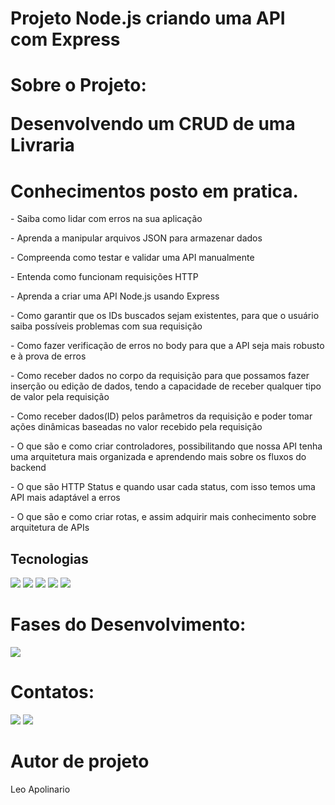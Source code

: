 
<h1>Projeto Node.js criando uma API com Express</h1>

<h1>Sobre o Projeto:<p> Desenvolvendo um CRUD de uma Livraria</p></h1>



<h1>Conhecimentos posto em pratica.</h1>
<p>- Saiba como lidar com erros na sua aplicação</p>
<p>- Aprenda a manipular arquivos JSON para armazenar dados</p>
<p>- Compreenda como testar e validar uma API manualmente</p>
<p>- Entenda como funcionam requisições HTTP</p>
<p>- Aprenda a criar uma API Node.js usando Express</p>
<p>- Como garantir que os IDs buscados sejam existentes, para que o usuário saiba possíveis problemas com sua requisição</p>
<p>- Como fazer verificação de erros no body para que a API seja mais robusto e à prova de erros</p>
<p>- Como receber dados no corpo da requisição para que possamos fazer inserção ou edição de dados, tendo a capacidade de receber qualquer tipo de valor pela requisição</p>
<p>- Como receber dados(ID) pelos parâmetros da requisição e poder tomar ações dinâmicas baseadas no valor recebido pela requisição</p>
<p>- O que são e como criar controladores, possibilitando que nossa API tenha uma arquitetura mais organizada e aprendendo mais sobre os fluxos do backend</p>
<p>- O que são HTTP Status e quando usar cada status, com isso temos uma API mais adaptável a erros </p>
<p>- O que são e como criar rotas, e assim adquirir mais conhecimento sobre arquitetura de APIs</p>


  

##  Tecnologias
<div>
  <img src="https://img.shields.io/badge/vscode-00BFFF?style=for-the-badge&logo=visualstudio&logoColor=black">
  <img src="https://img.shields.io/badge/typescript-88bcd1?style=for-the-badge&logo=typescript&logoColor=black">
  <img src="https://img.shields.io/badge/JavaScript-F7DF1E?style=for-the-badge&logo=javascript&logoColor=black">
  <img src="https://img.shields.io/badge/Git-FF3300?style=for-the-badge&logo=Git&logoColor=black">
  <img src="https://img.shields.io/badge/Github-808080?style=for-the-badge&logo=Github&logoColor=black">

  
</div>
 <h1>Fases do Desenvolvimento:</h1>

</div>
<p align="right , float: right">
<img loading="lazy" src="http://img.shields.io/static/v1?label=STATUS&message=Back-End%20Em-Desenvolvimento&color=F7DF1E&style=for-the-badge"/>
</p>


 <h1>Contatos:</h1>

<div>
<a href = "leosantosap@outlook.com"><img loading="lazy" src="https://img.shields.io/badge/outlook-D14836?style=for-the-badge&logo=outlook&logoColor=white" target="_blank"></a>
<a href="https://www.linkedin.com/in/leobaldo-apolinario" target="_blank">
  <img loading="lazy" src="https://img.shields.io/badge/-LinkedIn-%230077B5?style=for-the-badge&logo=linkedin&logoColor=white" target="_blank"></a> 

</div>

<h1>Autor de projeto</h1>

Leo Apolinario







 
 
